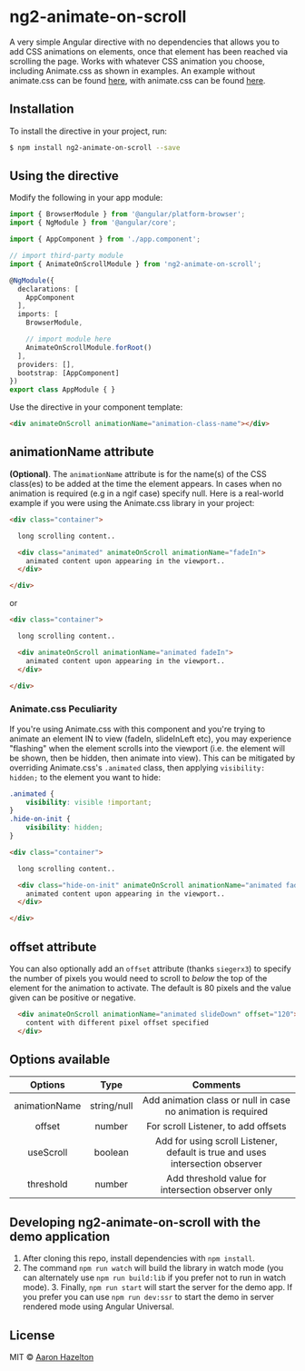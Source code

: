 
# ng2-animate-on-scroll

A very simple Angular directive with no dependencies that allows you to add CSS animations on elements, once that element has been reached via scrolling the page.  Works with whatever CSS animation you choose, including Animate.css as shown in examples. An example without animate.css can be found [here](https://angular-ivy-zznhm8.stackblitz.io), with animate.css can be found [here](https://withanimate.stackblitz.io).

## Installation

To install the directive in your project, run:

```bash
$ npm install ng2-animate-on-scroll --save
```

## Using the directive

Modify the following in your app module:

```typescript
import { BrowserModule } from '@angular/platform-browser';
import { NgModule } from '@angular/core';

import { AppComponent } from './app.component';

// import third-party module
import { AnimateOnScrollModule } from 'ng2-animate-on-scroll';

@NgModule({
  declarations: [
    AppComponent
  ],
  imports: [
    BrowserModule,

    // import module here
    AnimateOnScrollModule.forRoot()
  ],
  providers: [],
  bootstrap: [AppComponent]
})
export class AppModule { }
```

Use the directive in your component template:

```html
<div animateOnScroll animationName="animation-class-name"></div>
```

## animationName attribute

**(Optional)**. The `animationName` attribute is for the name(s) of the CSS class(es) to be added at the time the element appears. In cases when no animation is required (e.g in a ngif case) specify null. Here is a real-world example if you were using the Animate.css library in your project:

```html
<div class="container">

  long scrolling content..

  <div class="animated" animateOnScroll animationName="fadeIn">
    animated content upon appearing in the viewport..
  </div>

</div>
```

or

```html
<div class="container">

  long scrolling content..

  <div animateOnScroll animationName="animated fadeIn">
    animated content upon appearing in the viewport..
  </div>

</div>
```

### Animate.css Peculiarity

If you're using Animate.css with this component and you're trying to animate an element IN to view (fadeIn, slideInLeft etc), you may experience "flashing" when the element scrolls into the viewport (i.e. the element will be shown, then be hidden, then animate into view). This can be mitigated by overriding Animate.css's `.animated` class, then applying `visibility: hidden;` to the element you want to hide:

```css
.animated {
    visibility: visible !important;
}
.hide-on-init {
    visibility: hidden;
}
```

```html
<div class="container">

  long scrolling content..

  <div class="hide-on-init" animateOnScroll animationName="animated fadeIn">
    animated content upon appearing in the viewport..
  </div>

</div>
```

## offset attribute

You can also optionally add an `offset` attribute (thanks `siegerx3`) to specify the number of pixels you would need to scroll to *below* the top of the element for the animation to activate. The default is 80 pixels and the value given can be positive or negative.

```html
  <div animateOnScroll animationName="animated slideDown" offset="120">
    content with different pixel offset specified
  </div>
```
## Options available
| Options | Type | Comments |
|:------------:|:-------------:|:-------------:|
| animationName | string/null | Add animation class or null in case no animation is required |
| offset | number | For scroll Listener, to add offsets |
| useScroll | boolean | Add for using scroll Listener, default is true and uses intersection observer |
| threshold | number | Add threshold value for intersection observer only |


## Developing ng2-animate-on-scroll with the demo application

1. After cloning this repo, install dependencies with `npm install`.
2. The command `npm run watch` will build the library in watch mode (you can alternately use `npm run build:lib` if you prefer not to run in watch mode). 3. Finally, `npm run start` will start the server for the demo app. If you prefer you can use `npm run dev:ssr` to start the demo in server rendered mode using Angular Universal.

## License

MIT © [Aaron Hazelton](mailto:abhazelton@gmail.com)
